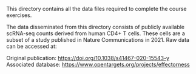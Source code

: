 This directory contains all the data files required to complete the course exercises.

The data disseminated from this directory consists of publicly available scRNA-seq counts derived from human CD4+ T cells. These cells are a subset of a study published in Nature Communications in 2021. Raw data can be accessed at:

Original publication: https://doi.org/10.1038/s41467-020-15543-y
Associated database:  https://www.opentargets.org/projects/effectorness
